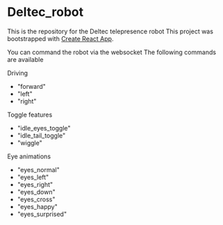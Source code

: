 # Deltec_robot
This is the repository for the Deltec telepresence robot
This project was bootstrapped with [Create React App](https://github.com/facebook/create-react-app).

You can command the robot via the websocket
The following commands are available

Driving
- "forward"
- "left"
- "right"

Toggle features
- "idle_eyes_toggle"
- "idle_tail_toggle"
- "wiggle"

Eye animations
- "eyes_normal"
- "eyes_left"
- "eyes_right"
- "eyes_down"
- "eyes_cross"
- "eyes_happy"
- "eyes_surprised"